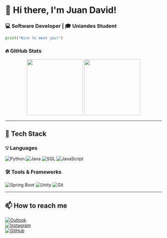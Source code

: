 # 👋 Hi there, I'm Juan David!  
### 💻 Software Developer | 🎓 Uniandes Student


```py
print("Nice to meet you!")
```

### 🔥 **GitHub Stats**
<div align="center">
  <img height="180em" src="https://github-readme-stats.vercel.app/api?username=jdgutierrezr&show_icons=true&theme=radical&count_private=true" />
  <img height="180em" src="https://github-readme-streak-stats.herokuapp.com/?user=jdgutierrezr&theme=radical" />
</div>

---

## 🚀 **Tech Stack**
### 💡 Languages  
![Python](https://img.shields.io/badge/Python-3776AB?style=for-the-badge&logo=python&logoColor=white)
![Java](https://img.shields.io/badge/Java-007396?style=for-the-badge&logo=java&logoColor=white)
![SQL](https://img.shields.io/badge/SQL-4479A1?style=for-the-badge&logo=postgresql&logoColor=white)
![JavaScript](https://img.shields.io/badge/JavaScript-F7DF1E?style=for-the-badge&logo=javascript&logoColor=black)

### 🛠 **Tools & Frameworks**
![Spring Boot](https://img.shields.io/badge/Spring%20Boot-6DB33F?style=for-the-badge&logo=spring&logoColor=white)
![Unity](https://img.shields.io/badge/unity-%23000000.svg?style=for-the-badge&logo=unity&logoColor=white)
![Git](https://img.shields.io/badge/Git-E44C30?style=for-the-badge&logo=git&logoColor=white)

---

## 📫 **How to reach me**
[![Outlook](https://img.shields.io/badge/Email-jd.gutierrezr123%40uniandes.edu.co-blue?style=for-the-badge&logo=microsoft-outlook&logoColor=white)](mailto:jd.gutierrezr123@uniandes.edu.co)  
[![Instagram](https://img.shields.io/badge/Instagram-E4405F?style=for-the-badge&logo=instagram&logoColor=white)](https://www.instagram.com/_juand_.gr/)  
[![GitHub](https://img.shields.io/badge/GitHub-100000?style=for-the-badge&logo=github&logoColor=white)](https://github.com/jdgutierrezr)  
